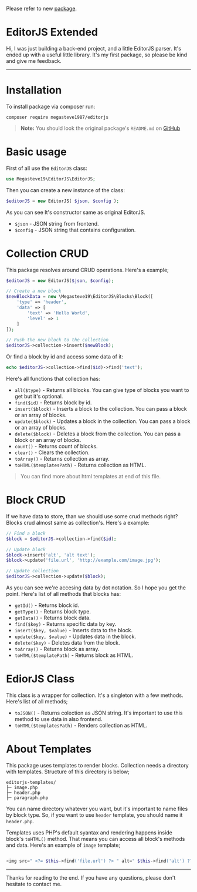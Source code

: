Please refer to new [package](https://github.com/bumpcore/editor.php).

# EditorJS Extended
Hi, I was just building a back-end project, and a little EditorJS parser. It's ended up with a useful little library. It's my first package, so please be kind and give me feedback.
***

# Installation
To install package via composer run:
```
composer require megasteve1987/editorjs
```

>**Note:** You should look the original package's `README.md` on [GitHub](https://github.com/editor-js/editorjs-php)

# Basic usage
First of all use the `EditorJS` class:

```php
use Megasteve19\EditorJS\EditorJS;
```
    
Then you can create a new instance of the class:

```php
$editorJS = new EditorJS( $json, $config );
```

As you can see It's constructor same as original EditorJS.

- `$json` - JSON string from frontend.
- `$config` - JSON string that contains configuration.

# Collection CRUD
This package resolves around CRUD operations. Here's a example;

```php
$editorJS = new EditorJS($json, $config);

// Create a new block
$newBlockData = new \Megasteve19\EditorJS\Blocks\Block([
    'type' => 'header',
    'data' => [
        'text' => 'Hello World',
        'level' => 1
    ]
]);

// Push the new block to the collection
$editorJS->collection->insert($newBlock);

```

Or find a block by id and access some data of it:

```php
echo $editorJS->collection->find($id)->find('text');
```

Here's all functions that collection has:

- `all($type)` - Returns all blocks. You can give type of blocks you want to get but it's optional. 
- `find($id)` - Returns block by id.
- `insert($block)` - Inserts a block to the collection. You can pass a block or an array of blocks.
- `update($block)` - Updates a block in the collection. You can pass a block or an array of blocks.
- `delete($block)` - Deletes a block from the collection. You can pass a block or an array of blocks.
- `count()` - Returns count of blocks.
- `clear()` - Clears the collection.
- `toArray()` - Returns collection as array.
- `toHTML($templatesPath)` - Returns collection as HTML.

>You can find more about html templates at end of this file.

# Block CRUD
If we have data to store, than we should use some crud methods right? Blocks crud almost same as collection's. Here's a example:

```php
// Find a block
$block = $editorJS->collection->find($id);

// Update block
$block->insert('alt', 'alt text');
$block->update('file.url', 'http://example.com/image.jpg');

// Update collection
$editorJS->collection->update($block);
```

As you can see we're accesing data by dot notation. So I hope you get the point. Here's list of all methods that blocks has:

- `getId()` - Returns block id.
- `getType()` - Returns block type.
- `getData()` - Returns block data.
- `find($key)` - Returns specific data by key.
- `insert($key, $value)` - Inserts data to the block.
- `update($key, $value)` - Updates data in the block.
- `delete($key)` - Deletes data from the block.
- `toArray()` - Returns block as array.
- `toHTML($templatePath)` - Returns block as HTML.

# EdiorJS Class
This class is a wrapper for collection. It's a singleton with a few methods. Here's list of all methods;

- `toJSON()` - Returns colection as JSON string. It's important to use this method to use data in also frontend.
- `toHTML($templatesPath)` - Renders collection as HTML.

# About Templates
This package uses templates to render blocks. Collection needs a directory with templates. Structure of this directory is below;

```
editorjs-templates/
├─ image.php
├─ header.php
├─ paragraph.php
```

You can name directory whatever you want, but it's important to name files by block type. So, if you want to use `header` template, you should name it `header.php`.

Templates uses PHP's default syantax and rendering happens inside block's `toHTML()` method. That means you can access all block's methods and data. Here's an example of `image` template;

```php

<img src=" <?= $this->find('file.url') ?> " alt=" $this->find('alt') ?? '' ">

```

***
Thanks for reading to the end. If you have any questions, please don't hesitate to contact me.
